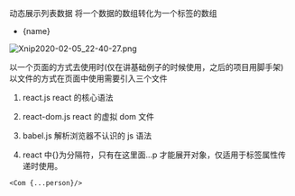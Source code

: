 动态展示列表数据
将一个数据的数组转化为一个标签的数组

<ul>
<li>{name}</li>
</ul>

![Xnip2020-02-05_22-40-27.png](http://ww1.sinaimg.cn/large/005NUwyggy1gblwl5qfr4j30js0mw0tw.jpg)

以一个页面的方式去使用时(仅在讲基础例子的时候使用，之后的项目用脚手架)
以文件的方式在页面中使用需要引入三个文件

1. react.js react 的核心语法
2. react-dom.js react 的虚拟 dom 文件
3. babel.js 解析浏览器不认识的 js 语法

4. react 中{}为分隔符，只有在这里面...p 才能展开对象，仅适用于标签属性传递时使用。

```
<Com {...person}/>
```
